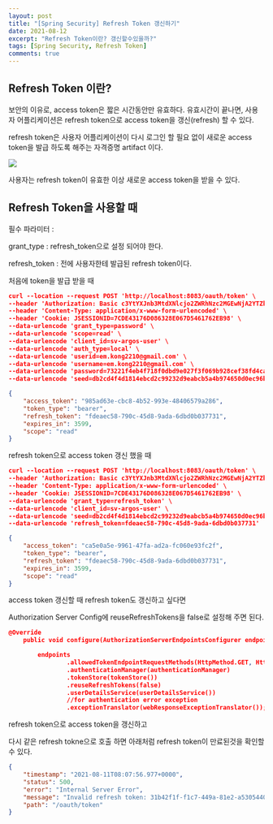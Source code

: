 ```yaml
---
layout: post
title: "[Spring Security] Refresh Token 갱신하기"
date: 2021-08-12
excerpt: "Refresh Token이란? 갱신할수있을까?"
tags: [Spring Security, Refresh Token]
comments: true
---
```

## Refresh Token 이란?

보안의 이유로, access token은 짧은 시간동안만 유효하다.  유효시간이 끝나면, 사용자 어플리케이션은 refresh token으로 access token을 갱신(refresh) 할 수 있다. 

refresh token은 사용자 어플리케이션이 다시 로그인 할 필요 없이 새로운 access token을 발급 하도록 해주는 자격증명 artifact 이다. 

<img src ="https://eunmik.github.io/bonita.github.io/assets/img/2021/0812/img1.png" />

사용자는 refresh token이 유효한 이상 새로운 access token을 받을 수 있다. 

## Refresh Token을 사용할 때

필수 파라미터 : 

grant_type : refresh_token으로 설정 되어야 한다. 

refresh_token : 전에 사용자한테 발급된 refresh token이다. 

처음에 token을 발급 받을 때 

```json
curl --location --request POST 'http://localhost:8083/oauth/token' \
--header 'Authorization: Basic c3YtYXJnb3MtdXNlcjo2ZWRhNzc2MGEwNjA2YTZhNThhNDZmYjk5ZDJkZWQwNg==' \
--header 'Content-Type: application/x-www-form-urlencoded' \
--header 'Cookie: JSESSIONID=7CDE43176D086328E067D5461762EB98' \
--data-urlencode 'grant_type=password' \
--data-urlencode 'scope=read' \
--data-urlencode 'client_id=sv-argos-user' \
--data-urlencode 'auth_type=local' \
--data-urlencode 'userid=em.kong2210@gmail.com' \
--data-urlencode 'username=em.kong2210@gmail.com' \
--data-urlencode 'password=73221f4eb4f718f0dbd9e027f3f069b928cef38fd4ca7a59b0c118328f26ad2e' \
--data-urlencode 'seed=db2cd4f4d1814ebcd2c99232d9eabcb5a4b974650d0ec96b2b462a229bf7d287'
```

```json
{
    "access_token": "985ad63e-cbc8-4b52-993e-48406579a286",
    "token_type": "bearer",
    "refresh_token": "fdeaec58-790c-45d8-9ada-6dbd0b037731",
    "expires_in": 3599,
    "scope": "read"
}
```

refresh token으로 access token 갱신 했을 때 

```json
curl --location --request POST 'http://localhost:8083/oauth/token' \
--header 'Authorization: Basic c3YtYXJnb3MtdXNlcjo2ZWRhNzc2MGEwNjA2YTZhNThhNDZmYjk5ZDJkZWQwNg==' \
--header 'Content-Type: application/x-www-form-urlencoded' \
--header 'Cookie: JSESSIONID=7CDE43176D086328E067D5461762EB98' \
--data-urlencode 'grant_type=refresh_token' \
--data-urlencode 'client_id=sv-argos-user' \
--data-urlencode 'seed=db2cd4f4d1814ebcd2c99232d9eabcb5a4b974650d0ec96b2b462a229bf7d287' \
--data-urlencode 'refresh_token=fdeaec58-790c-45d8-9ada-6dbd0b037731'
```

```json
{
    "access_token": "ca5e0a5e-9961-47fa-ad2a-fc060e93fc2f",
    "token_type": "bearer",
    "refresh_token": "fdeaec58-790c-45d8-9ada-6dbd0b037731",
    "expires_in": 3599,
    "scope": "read"
}
```

access token 갱신할 때 refresh token도 갱신하고 싶다면 

Authorization Server Config에 reuseRefreshTokens을 false로 설정해 주면 된다. 

```json
@Override
	public void configure(AuthorizationServerEndpointsConfigurer endpoints) throws Exception {

		endpoints
				.allowedTokenEndpointRequestMethods(HttpMethod.GET, HttpMethod.POST)
				.authenticationManager(authenticationManager)
				.tokenStore(tokenStore())
				.reuseRefreshTokens(false)
				.userDetailsService(userDetailsService())
				//for authentication error exception
				.exceptionTranslator(webResponseExceptionTranslator());

```

refresh token으로 access token을 갱신하고 

다시 같은 refresh tokne으로 호출 하면 아래처럼 refresh token이 만료된것을 확인할 수 있다.

```json
{
    "timestamp": "2021-08-11T08:07:56.977+0000",
    "status": 500,
    "error": "Internal Server Error",
    "message": "Invalid refresh token: 31b42f1f-f1c7-449a-81e2-a530544097f8",
    "path": "/oauth/token"
}
```